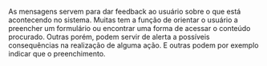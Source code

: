 As mensagens servem para dar feedback ao usuário sobre o que está acontecendo no sistema. Muitas tem a função de orientar o usuário a preencher um formulário ou encontrar uma forma de acessar o conteúdo procurado. Outras porém, podem servir de alerta a possíveis consequências na realização de alguma ação. E outras podem por exemplo indicar que o preenchimento.
